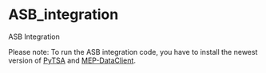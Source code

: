 # ASB_integration
ASB Integration


Please note: To run the ASB integration code, you have to install the newest version of [PyTSA](https://github.com/ERIN-LIST/PyTSA) and [MEP-DataClient](https://bitbucket.org/vitotap/mep-dataclient).
